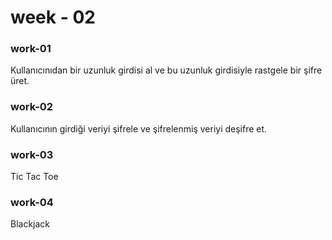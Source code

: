 week - 02
=======
### work-01
Kullanıcınıdan bir uzunluk girdisi al ve bu uzunluk girdisiyle rastgele bir şifre üret.
### work-02
Kullanıcının girdiği veriyi şifrele ve şifrelenmiş veriyi deşifre et. 
### work-03
Tic Tac Toe
### work-04
Blackjack

